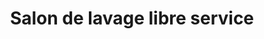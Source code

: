 ---
title: "Salon de lavage libre service"
url: /meyrin/salon-de-lavage-libre-service/
shop: blanchisserie
---
